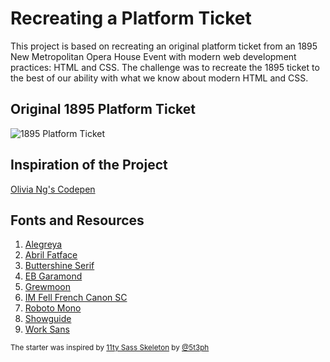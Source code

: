 # Recreating a Platform Ticket 

This project is based on recreating an original platform ticket from an 1895 New Metropolitan Opera House Event with modern web development practices: HTML and CSS. The challenge was to recreate the 1895 ticket to the best of our ability with what we know about modern HTML and CSS. 

## Original 1895 Platform Ticket 

![1895 Platform Ticket](original-platform-ticket.png)

## Inspiration of the Project

[Olivia Ng's Codepen](https://codepen.io/oliviale/pen/MZZYyO)

## Fonts and Resources

1. [Alegreya](https://www.fontsquirrel.com/fonts/alegreya)
2. [Abril Fatface](https://www.fontsquirrel.com/fonts/abril-fatface)
3. [Buttershine Serif](https://www.cufonfonts.com/font/buttershine-serif)
4. [EB Garamond](https://www.1001freefonts.com/eb-garamond.font)
5. [Grewmoon](https://www.dafont.com/grewmoon.font)
6. [IM Fell French Canon SC](https://www.1001freefonts.com/im-fell-french-canon-sc.font)
7. [Roboto Mono](https://www.cufonfonts.com/font/roboto-mono)
8. [Showguide](https://www.dafont.com/showguide.font)
9. [Work Sans](https://www.1001fonts.com/work-sans-font.html)

<small>The starter was inspired by [11ty Sass Skeleton](https://github.com/5t3ph/11ty-sass-skeleton) by [@5t3ph](https://twitter.com/5t3ph)</small>